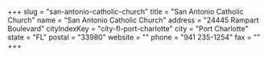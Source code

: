 +++
slug = "san-antonio-catholic-church"
title = "San Antonio Catholic Church"
name = "San Antonio Catholic Church"
address = "24445 Rampart Boulevard"
cityIndexKey = "city-fl-port-charlotte"
city = "Port Charlotte"
state = "FL"
postal = "33980"
website = ""
phone = "941 235-1254"
fax = ""
+++

